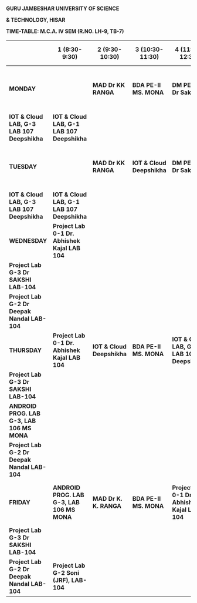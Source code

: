 **GURU JAMBESHAR UNIVERSITY OF SCIENCE**

**& TECHNOLOGY, HISAR**

**TIME-TABLE: M.C.A. IV SEM (R.NO. LH-9,
TB-7)**

|                                                                       | **1** **(8:30-9:30)**                                     | **2** **(9:30-10:30)**               | **3** **(10:30-11:30)**              | **4** **(11:30-12:30)**                                   | **(12:30-** **1:30)**                                    | **5** **(1:30-2:30)**                          | **6** **(2:30-3:30)**                          | **7** **(3:30-4:30)** | **8** **(4:30-5:30)** |  |
| --------------------------------------------------------------------- | --------------------------------------------------------------------- | ------------------------------------------------ | ------------------------------------------------ | --------------------------------------------------------------------- | -------------------------------------------------------------------- | ---------------------------------------------------------- | ---------------------------------------------------------- | --------------------------------- | --------------------------------- | - |
| **MONDAY**                                                      |                                                                       | **MAD** **Dr KK RANGA**              | **BDA** **PE-II** **MS. MONA** | **DM** **PE-III** **Dr Sakshi**                     | **LUNCH**                                                      | **ANDROID PROG. LAB G-1, LAB 108** **MS MONA** | **ANDROID PROG. LAB G-2, LAB 108** **MS MONA** |                                   |                                   |  |
| **IOT & Cloud LAB, G-3** **LAB 107** **Deepshikha** | **IOT & Cloud LAB, G-1** **LAB 107** **Deepshikha** |                                                  |                                                  |                                                                       |                                                                      |                                                            |                                                            |                                   |                                   |  |
| **TUESDAY**                                                     |                                                                       | **MAD** **Dr KK RANGA**              | **IOT & Cloud Deepshikha**                 | **DM** **PE-III** **Dr Sakshi**                     | **ANDROID PROG. LAB G-1,** **LAB 108** **MS MONA** | **ANDROID PROG. LAB G-2, LAB 108** **MS MONA** |                                                            |                                   |                                   |  |
| **IOT & Cloud LAB, G-3** **LAB 107** **Deepshikha** | **IOT & Cloud LAB, G-1** **LAB 107** **Deepshikha** |                                                  |                                                  |                                                                       |                                                                      |                                                            |                                                            |                                   |                                   |  |
| **WEDNESDAY**                                                   | **Project Lab 0-1 Dr. Abhishek Kajal LAB 104**                  |                                                  |                                                  |                                                                       |                                                                      |                                                            |                                                            |                                   |                                   |  |
| **Project Lab G-3 Dr SAKSHI LAB-104**                           |                                                                       |                                                  |                                                  |                                                                       |                                                                      |                                                            |                                                            |                                   |                                   |  |
| **Project Lab G-2 Dr Deepak Nandal LAB-104**                    |                                                                       |                                                  |                                                  |                                                                       |                                                                      |                                                            |                                                            |                                   |                                   |  |
| **THURSDAY**                                                    | **Project Lab 0-1 Dr. Abhishek Kajal LAB 104**                  | **IOT & Cloud Deepshikha**                 | **BDA** **PE-II** **MS. MONA** | **IOT & Cloud LAB, G-2** **LAB 106** **Deepshikha** |                                                                      |                                                            |                                                            |                                   |                                   |  |
| **Project Lab G-3 Dr SAKSHI LAB-104**                           |                                                                       |                                                  |                                                  |                                                                       |                                                                      |                                                            |                                                            |                                   |                                   |  |
| **ANDROID PROG. LAB G-3,** **LAB 106** **MS MONA**  |                                                                       |                                                  |                                                  |                                                                       |                                                                      |                                                            |                                                            |                                   |                                   |  |
| **Project Lab G-2 Dr Deepak Nandal LAB-104**                    |                                                                       |                                                  |                                                  |                                                                       |                                                                      |                                                            |                                                            |                                   |                                   |  |
| **FRIDAY**                                                      | **ANDROID PROG. LAB G-3,** **LAB 106** **MS MONA**  | **MAD** **Dr K. K.** **RANGA** | **BDA** **PE-II** **MS. MONA** | **Project Lab 0-1 Dr. Abhishek Kajal LAB 104**                  | **Project Lab 0-1 Dr. Abhishek Kajal LAB 104**                 |                                                            |                                                            |                                   |                                   |  |
| **Project Lab G-3 Dr SAKSHI LAB-104**                           |                                                                       |                                                  |                                                  |                                                                       |                                                                      |                                                            |                                                            |                                   |                                   |  |
| **Project Lab G-2 Dr Deepak Nandal LAB-104**                    | **Project Lab G-2 Soni (JRF), LAB-104**                         |                                                  |                                                  |                                                                       |                                                                      |                                                            |                                                            |                                   |                                   |  |
